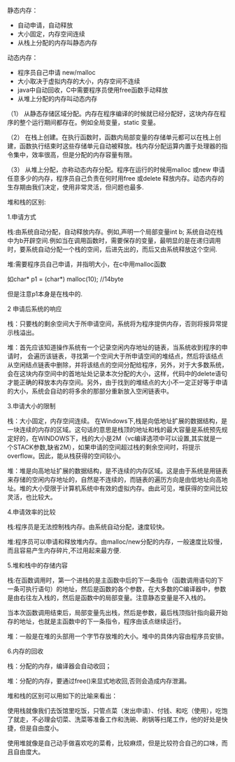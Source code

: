 静态内存：

* 自动申请，自动释放
* 大小固定，内存空间连续
* 从栈上分配的内存叫静态内存

动态内存：

* 程序员自己申请 new/malloc
* 大小取决于虚拟内存的大小，内存空间不连续
* java中自动回收，C中需要程序员使用free函数手动释放
* 从堆上分配的内存叫动态内存

（1） 从静态存储区域分配。内存在程序编译的时候就已经分配好，这块内存在程序的整个运行期间都存在。例如全局变量，static 变量。

（2） 在栈上创建。在执行函数时，函数内局部变量的存储单元都可以在栈上创建，函数执行结束时这些存储单元自动被释放。栈内存分配运算内置于处理器的指令集中，效率很高，但是分配的内存容量有限。

（3） 从堆上分配，亦称动态内存分配。程序在运行的时候用malloc 或new 申请任意多少的内存，程序员自己负责在何时用free 或delete 释放内存。动态内存的生存期由我们决定，使用非常灵活，但问题也最多.

堆和栈的区别:

1.申请方式

栈:由系统自动分配，自动释放内存。例如,声明一个局部变量int b; 系统自动在栈中为b开辟空间.例如当在调用函数时，需要保存的变量，最明显的是在递归调用时，要系统自动分配一个栈的空间，后进先出的，而后又由系统释放这个空间.

堆:需要程序员自己申请，并指明大小，在c中用malloc函数

如char* p1 = (char*) malloc(10); //14byte

但是注意p1本身是在栈中的.

2 申请后系统的响应

栈：只要栈的剩余空间大于所申请空间，系统将为程序提供内存，否则将报异常提示栈溢出。

堆：首先应该知道操作系统有一个记录空闲内存地址的链表，当系统收到程序的申请时， 会遍历该链表，寻找第一个空间大于所申请空间的堆结点，然后将该结点从空闲结点链表中删除，并将该结点的空间分配给程序，另外，对于大多数系统，会在这块内存空间中的首地址处记录本次分配的大小，这样，代码中的delete语句才能正确的释放本内存空间。另外，由于找到的堆结点的大小不一定正好等于申请的大小，系统会自动的将多余的那部分重新放入空闲链表中。

3.申请大小的限制

栈：大小固定，内存空间连续。 在Windows下,栈是向低地址扩展的数据结构，是一块连续的内存的区域。这句话的意思是栈顶的地址和栈的最大容量是系统预先规定好的，在WINDOWS下，栈的大小是2M（vc编译选项中可以设置,其实就是一个STACK参数,缺省2M），如果申请的空间超过栈的剩余空间时，将提示overflow。因此，能从栈获得的空间较小。

堆：堆是向高地址扩展的数据结构，是不连续的内存区域。这是由于系统是用链表来存储的空闲内存地址的，自然是不连续的，而链表的遍历方向是由低地址向高地址。堆的大小受限于计算机系统中有效的虚拟内存。由此可见，堆获得的空间比较灵活，也比较大。

4.申请效率的比较

栈:程序员是无法控制栈内存。由系统自动分配，速度较快。

堆:程序员可以申请和释放堆内存。由malloc/new分配的内存，一般速度比较慢，而且容易产生内存碎片,不过用起来最方便.

5.堆和栈中的存储内容

栈:在函数调用时，第一个进栈的是主函数中后的下一条指令（函数调用语句的下一条可执行语句）的地址，然后是函数的各个参数，在大多数的C编译器中，参数是由右往左入栈的，然后是函数中的局部变量。注意静态变量是不入栈的。

当本次函数调用结束后，局部变量先出栈，然后是参数，最后栈顶指针指向最开始存的地址，也就是主函数中的下一条指令，程序由该点继续运行。

堆：一般是在堆的头部用一个字节存放堆的大小。堆中的具体内容由程序员安排。

6.内存的回收

栈：分配的内存，编译器会自动收回；

堆：分配的内存，要通过free()来显式地收回,否则会造成内存泄漏。

堆和栈的区别可以用如下的比喻来看出：

使用栈就像我们去饭馆里吃饭，只管点菜（发出申请）、付钱、和吃（使用），吃饱了就走，不必理会切菜、洗菜等准备工作和洗碗、刷锅等扫尾工作，他的好处是快捷，但是自由度小。

使用堆就像是自己动手做喜欢吃的菜肴，比较麻烦，但是比较符合自己的口味，而且自由度大。
